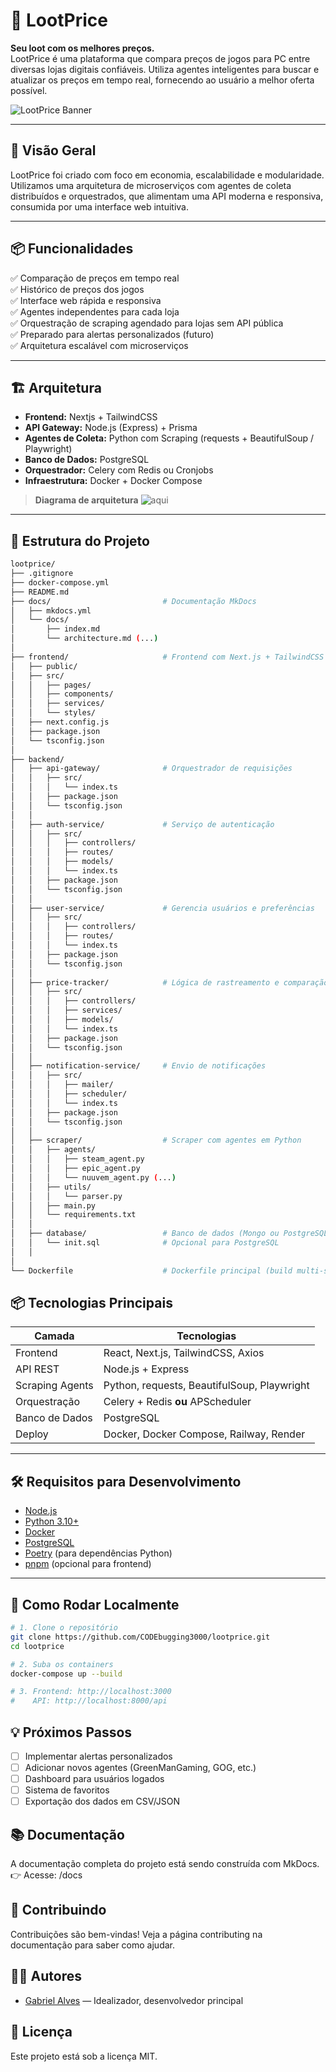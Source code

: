 # 🧰 LootPrice

**Seu loot com os melhores preços.**  
LootPrice é uma plataforma que compara preços de jogos para PC entre diversas lojas digitais confiáveis. Utiliza agentes inteligentes para buscar e atualizar os preços em tempo real, fornecendo ao usuário a melhor oferta possível.

![LootPrice Banner](./docs/docs/assets/smallbrand.png) <!-- opcional: banner do projeto -->

---

## 🚀 Visão Geral

LootPrice foi criado com foco em economia, escalabilidade e modularidade. Utilizamos uma arquitetura de microserviços com agentes de coleta distribuídos e orquestrados, que alimentam uma API moderna e responsiva, consumida por uma interface web intuitiva.

---

## 📦 Funcionalidades

✅ Comparação de preços em tempo real  
✅ Histórico de preços dos jogos  
✅ Interface web rápida e responsiva  
✅ Agentes independentes para cada loja  
✅ Orquestração de scraping agendado para lojas sem API pública  
✅ Preparado para alertas personalizados (futuro)  
✅ Arquitetura escalável com microserviços

---

## 🏗️ Arquitetura

- **Frontend:** Nextjs + TailwindCSS  
- **API Gateway:** Node.js (Express) + Prisma
- **Agentes de Coleta:** Python com Scraping (requests + BeautifulSoup / Playwright)  
- **Banco de Dados:** PostgreSQL  
- **Orquestrador:** Celery com Redis ou Cronjobs  
- **Infraestrutura:** Docker + Docker Compose

> **Diagrama de arquitetura** ![aqui](./docs/docs/assets/ArchitectureMermaid.svg)

---

## 📁 Estrutura do Projeto

```bash
lootprice/
├── .gitignore
├── docker-compose.yml
├── README.md
├── docs/                         # Documentação MkDocs
│   ├── mkdocs.yml
│   └── docs/
│       ├── index.md
│       └── architecture.md (...)
│
├── frontend/                     # Frontend com Next.js + TailwindCSS + TypeScript
│   ├── public/
│   ├── src/
│   │   ├── pages/
│   │   ├── components/
│   │   ├── services/
│   │   └── styles/
│   ├── next.config.js
│   ├── package.json
│   └── tsconfig.json
│
├── backend/
│   ├── api-gateway/              # Orquestrador de requisições
│   │   ├── src/
│   │   │   └── index.ts
│   │   ├── package.json
│   │   └── tsconfig.json
│   │
│   ├── auth-service/             # Serviço de autenticação
│   │   ├── src/
│   │   │   ├── controllers/
│   │   │   ├── routes/
│   │   │   ├── models/
│   │   │   └── index.ts
│   │   ├── package.json
│   │   └── tsconfig.json
│   │
│   ├── user-service/             # Gerencia usuários e preferências
│   │   ├── src/
│   │   │   ├── controllers/
│   │   │   ├── routes/
│   │   │   └── index.ts
│   │   ├── package.json
│   │   └── tsconfig.json
│   │
│   ├── price-tracker/            # Lógica de rastreamento e comparação de preços
│   │   ├── src/
│   │   │   ├── controllers/
│   │   │   ├── services/
│   │   │   ├── models/
│   │   │   └── index.ts
│   │   ├── package.json
│   │   └── tsconfig.json
│   │
│   ├── notification-service/     # Envio de notificações
│   │   ├── src/
│   │   │   ├── mailer/
│   │   │   ├── scheduler/
│   │   │   └── index.ts
│   │   ├── package.json
│   │   └── tsconfig.json
│   │
│   ├── scraper/                  # Scraper com agentes em Python
│   │   ├── agents/
│   │   │   ├── steam_agent.py
│   │   │   ├── epic_agent.py
│   │   │   └── nuuvem_agent.py (...)
│   │   ├── utils/
│   │   │   └── parser.py
│   │   ├── main.py
│   │   └── requirements.txt
│   │
│   ├── database/                 # Banco de dados (Mongo ou PostgreSQL)
│   │   └── init.sql              # Opcional para PostgreSQL
│   │   
│
└── Dockerfile                    # Dockerfile principal (build multi-stage)


```

## 📦 Tecnologias Principais

| Camada           | Tecnologias |
|------------------|-------------|
| Frontend         | React, Next.js, TailwindCSS, Axios |
| API REST         | Node.js + Express |
| Scraping Agents  | Python, requests, BeautifulSoup, Playwright |
| Orquestração     | Celery + Redis **ou** APScheduler |
| Banco de Dados   | PostgreSQL |
| Deploy           | Docker, Docker Compose, Railway, Render |

---

## 🛠️ Requisitos para Desenvolvimento

- [Node.js](https://nodejs.org/)
- [Python 3.10+](https://www.python.org/)
- [Docker](https://www.docker.com/)
- [PostgreSQL](https://www.postgresql.org/)
- [Poetry](https://python-poetry.org/) (para dependências Python)
- [pnpm](https://pnpm.io/) (opcional para frontend)

---

## 🧪 Como Rodar Localmente

```bash
# 1. Clone o repositório
git clone https://github.com/CODEbugging3000/lootprice.git
cd lootprice

# 2. Suba os containers
docker-compose up --build

# 3. Frontend: http://localhost:3000
#    API: http://localhost:8000/api
```
## 💡 Próximos Passos
- [ ] Implementar alertas personalizados
- [ ] Adicionar novos agentes (GreenManGaming, GOG, etc.)
- [ ] Dashboard para usuários logados
- [ ] Sistema de favoritos
- [ ] Exportação dos dados em CSV/JSON

## 📚 Documentação
A documentação completa do projeto está sendo construída com MkDocs.
👉 Acesse: /docs

## 🤝 Contribuindo
Contribuições são bem-vindas! Veja a página contributing na documentação para saber como ajudar.

## 🧑‍💻 Autores
- [Gabriel Alves](https://github.com/CODEbugging3000) — Idealizador, desenvolvedor principal


## 📄 Licença
Este projeto está sob a licença MIT.

